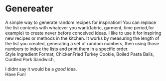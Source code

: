 # Genereater 
A simple way to generate random recipes for inspiration! 
You can replace the list contents with whatever you want(fabric, garment, time period,for example) to create never before conceived ideas. 
I like to use it for inspiring new recipes or methods in the kitchen. 
It works by measuring the length of the list you created, generating a set of random numbers, then using those numbers to index the lists and print them in a specific order.  
Style Ingredient Format; 
ChickenFried Turkey Cookie, 
Boiled Pasta Balls, 
Curdled Pork Sandwich, 

I didnt say it would be a _good_ idea.  
Have Fun!
